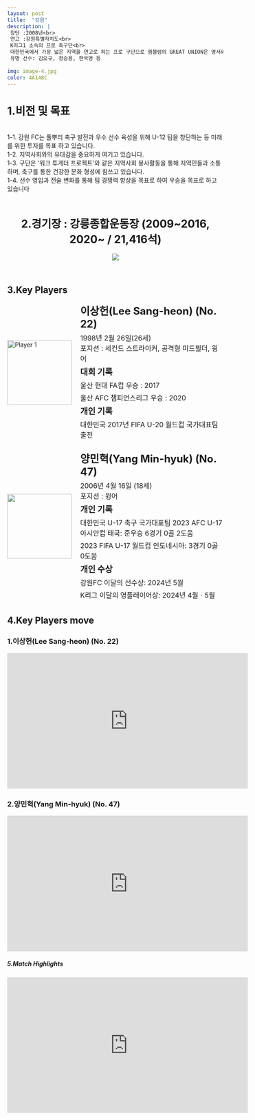 ```yaml
---
layout: post
title:  "강원"
description: |
 창단 :2008년<br> 
 연고 :강원특별자치도<br> 
 K리그1 소속의 프로 축구단<br>
 대한민국에서 가장 넓은 지역을 연고로 하는 프로 구단으로 엠블럼의 GREAT UNION은 영서와 영동의 대화합을 의미한다.<br>
 유명 선수: 김오규, 정승용, 한국영 등
 
img: image-4.jpg
color: 4A148C
---
```

<html>
<head>
  <title>Hyundai Motors Jeonbuk</title>
  <style>
    .player-info {
      display: flex;
      align-items: center;
      margin-bottom: 20px;
    }
    .player-info img {
      width: 150px;
      height: 150px;
      margin-right: 20px;
    }
    .player-info h3 {
      font-size: 24px;
      margin: 0;
    }
    .player-info p {
      font-size: 16px;
      margin: 5px 0;
    }
    h1{
      font-size: 25px;
    }
  </style>
  <h1>1.비전 및 목표</h1><br>
   1-1. 강원 FC는 풀뿌리 축구 발전과 우수 선수 육성을 위해 U-12 팀을 창단하는 등 미래를 위한 투자를 목표 하고 있습니다.  <br>
   1-2. 지역사회와의 유대감을 중요하게 여기고 있습니다.   <br>
   1-3. 구단은 '워크 투게더 프로젝트'와 같은 지역사회 봉사활동을 통해 지역민들과 소통하며, 축구를 통한 건강한 문화 형성에 힘쓰고 있습니다.<br>
   1-4. 선수 영입과 전술 변화를 통해 팀 경쟁력 향상을 목표로 하여 우승을 목표로 하고 있습니다<br><br>
</head>
<body>
  <header>
    <h1>2.경기장 : 강릉종합운동장 (2009~2016, 2020~ / 21,416석)</h1>
    <img src="https://bluewings.me/files/attach/images/14340816/404/789/015/facba60fcba03524159d7461ab423ac9.jpg">
  </header>
  <main>
    <section>
      <h2>3.Key Players</h2>
      <div class="player-info">
        <img src="https://i.namu.wiki/i/_3dWn9kkGrJynjQKidBbyVu2JKlBI3vKjNZkuypdbK-CiPT43AwcopcXTNf9U5O2gqbr8KTOJ1k02pGABlM9WQv1zm2_J-1WKJfYpIC5cwcqMA-oJY8Z8nZuUSPyugn8bnhFRHAzcqqRcuqfQYmBBg.webp"
          alt="Player 1">
        <div>
          <h3>이상헌(Lee Sang-heon) (No. 22)</h3> <p>1998년 2월 26일(26세) <br> 포지션 : 세컨드 스트라이커, 공격형 미드필더, 윙어</p>
          <p><strong style="font-size: 1.2em;">대회 기록</strong></p>
          <p>울산 현대 FA컵 우승 : 2017</p>
          <p>울산 AFC 챔피언스리그 우승 : 2020</p>
          <p><strong style="font-size: 1.2em;">개인 기록</strong></p>
          <p>대한민국 2017년 FIFA U-20 월드컵 국가대표팀 출전</p>
        </div>
      </div>
      <div class="player-info">
        <img src="https://i.namu.wiki/i/Ec9aXxSaZ4BFPsdkgj7z0TQ2UgiE2hDjJZWzOywWd80ZykJ8JSsLIf-DVx39x7fZJk-23OAi8pMxL-NHdfFqzSOKZoAdlN3o9fNaDsxdUdJ96RTzdDLsBLRr57ETGU05rB-ynrs0T_F-VYiIedx4Ow.webp">
        <div>
          <h3>양민혁(Yang Min-hyuk) (No. 47)</h3> <p>2006년 4월 16일 (18세) <br> 포지션 : 윙어</p>
          <p><strong style="font-size: 1.2em;">개인 기록</strong></p>
          <p>대한민국 U-17 축구 국가대표팀 2023 AFC U-17 아시안컵 태국: 준우승 6경기 0골 2도움</p>
          <p>2023 FIFA U-17 월드컵 인도네시아: 3경기 0골 0도움</p>
          <p><strong style="font-size: 1.2em;">개인 수상</strong></p>
          <p>강원FC 이달의 선수상: 2024년 5월</p>
          <p>K리그 이달의 영플레이어상: 2024년 4월ㆍ5월</p>
        </div>
      </div>
    </section>
    <section>
      <h2>4.Key Players move</h2>
      <h4>
      <h3>1.이상헌(Lee Sang-heon) (No. 22)</h3>
      <iframe width="560" height="315" src="https://www.youtube.com/embed/VsD1DUftgZg" frameborder="0" allow="accelerometer; autoplay; encrypted-media; gyroscope; picture-in-picture" allowfullscreen></iframe>
      <h3>2.양민혁(Yang Min-hyuk) (No. 47)</h3>
      <iframe width="560" height="315" src="https://www.youtube.com/embed/FItkuQSuDEM" frameborder="0" allow="accelerometer; autoplay; encrypted-media; gyroscope; picture-in-picture" allowfullscreen></iframe>
      </h4> 
    </section>
    <section>
      <h5>5.Match Highlights</h5>
      <iframe width="560" height="315" src="https://www.youtube.com/embed/ImC0Sl3B8QA" frameborder="0"
        allow="accelerometer; autoplay; encrypted-media; gyroscope; picture-in-picture" allowfullscreen></iframe>
    </section>
  </main>
</body>
</html>
